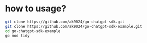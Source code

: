 # how to usage?

```bash
git clone https://github.com/ak9024/go-chatgpt-sdk.git
git clone https://github.com/ak9024/go-chatgpt-sdk-example.git
cd go-chatgpt-sdk-example
go mod tidy
```
